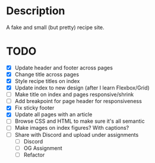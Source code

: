 # Description

A fake and small (but pretty) recipe site.

# TODO

- [X] Update header and footer across pages
- [X] Change title across pages
- [X] Style recipe titles on index
- [X] Update index to new design (after I learn Flexbox/Grid)
- [ ] Make title on index and pages responsive/shrink
- [ ] Add breakpoint for page header for responsiveness
- [X] Fix sticky footer
- [X] Update all pages with an article
- [ ] Browse CSS and HTML to make sure it's all semantic
- [ ] Make images on index figures? With captions?
- [ ] Share with Discord and upload under assignments
   - [ ] Discord
   - [ ] OG Assignment
   - [ ] Refactor
